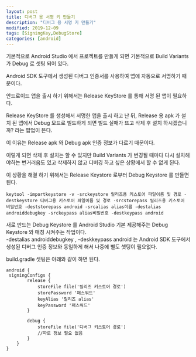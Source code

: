 ```yaml
---
layout: post
title: 디버그 용 서명 키 만들기
description: "디버그 용 서명 키 만들기"
modified: 2019-12-09
tags: [SigningKey,DebugStore]
categories: [android]
---
```


기본적으로 Android Studio 에서 프로젝트를 만들게 되면 기본적으로 Build Variants가 Debug 로 셋팅 되어 있다.  

Android SDK 도구에서 생성된 디버그 인증서를 사용하여 앱에 자동으로 서명하기 때문이다.  

안드로이드 앱을 출시 하기 위해서는 Release KeyStore 를 통해 서명 된 앱이 필요하다.  

Release KeyStore 를 생성해서 서명한 앱을 출시 하고 난 뒤, Release 용 apk 가 설치 된 앱에서 Debug 모드로 빌드하게 되면 빌드 실패가 뜨고 삭제 후 설치 하시겠습니까? 라는 팝업이 뜬다.  

이 이유는 Release apk 와 Debug apk 인증 정보가 다르기 때문이다.  

이렇게 되면 삭제 후 설치는 할 수 있지만 Build Variants 가 변경될 때마다 다시 설치해야하는 번거러움도 있고 삭제하지 않고 디버깅 하고 싶은 상황에서 할 수 없게 된다.  

이 상황을 해결 하기 위해서는 Release Keystore 로부터 Debug Keystore 를 만들면 된다.

```
keytool -importkeystore -v -srckeystore 릴리즈용 키스토어 파일이름 및 경로 -destkeystore 디버그용 키스토어 파일이름 및 경로 -srcstorepass 릴리즈용 키스토어 비밀번호 -deststorepass android -srcalias alias이름 -destalias androiddebugkey -srckeypass alias비밀번호 -destkeypass android
```
    
새로 만드는 Debug Keystore 를 Android Studio 기본 제공해주는 Debug Keystore 와 매칭 시켜주는 작업이다.  
-destalias androiddebugkey , -deskkeypass android  는 Android SDK 도구에서 생성된 디버그 인증 정보와 동일하게 해서 나중에 별도 셋팅이 필요없다. 

build.gradle 셋팅은 아래와 같이 하면 된다.

```
android {
 signingConfigs {
        release {
            storeFile file('릴리즈 키스토어 경로')
            storePassword '패스워드'
            keyAlias '릴리즈 alias'
            keyPassword '패스워드'
        }

        debug {
            storeFile file('디버그 키스토어 경로')
            //따로 정보 필요 없음
        }
    }
}
```